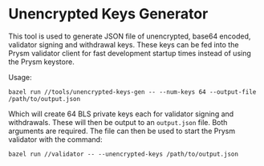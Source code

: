 # Unencrypted Keys Generator

This tool is used to generate JSON file of unencrypted, base64 encoded, validator
signing and withdrawal keys. These keys can be fed into the Prysm validator
client for fast development startup times instead of using the Prysm keystore.

Usage:

```
bazel run //tools/unencrypted-keys-gen -- --num-keys 64 --output-file /path/to/output.json
```

Which will create 64 BLS private keys each for validator signing and withdrawals. 
These will then be output to an `output.json` file. Both arguments are required. 
The file can then be used to start the Prysm validator with the command:

```
bazel run //validator -- --unencrypted-keys /path/to/output.json
```